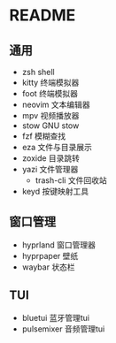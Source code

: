 # README

## 通用

- zsh                       shell
- kitty                     终端模拟器
- foot                      终端模拟器
- neovim                    文本编辑器
- mpv                       视频播放器
- stow                      GNU stow
- fzf                       模糊查找
- eza                       文件与目录展示
- zoxide                    目录跳转
- yazi                      文件管理器
    - trash-cli             文件回收站
- keyd                      按键映射工具


## 窗口管理

- hyprland                  窗口管理器
- hyprpaper                 壁纸
- waybar                    状态栏

## TUI

- bluetui                   蓝牙管理tui
- pulsemixer                音频管理tui

